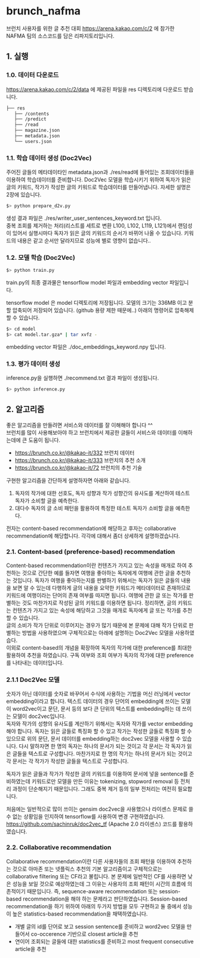# brunch_nafma

브런치 사용자를 위한 글 추천 대회 https://arena.kakao.com/c/2 
에 참가한 NAFMA 팀의 소스코드를 담은 리파지토리입니다.  


## 1. 실행
### 1.0. 데이터 다운로드
https://arena.kakao.com/c/2/data 에 제공된 파일을 
res 디렉토리에 다운로드 받습니다. 

```bash
├── res
   ├── /contents
   ├── /predict
   ├── /read
   ├── magazine.json
   ├── metadata.json
   └── users.json
``` 

### 1.1. 학습 데이터 생성 (Doc2Vec)
주어진 글들의 메타데이타인 metadata.json과 ./res/read에 들어있는 조회데이터들을 이용하여 학습데이터를 준비합니다. 
Doc2Vec 모델을 학습시키기 위하여 독자가 읽은 글의 키워드, 작가가 작성한 글의 키워드로 학습데이터를 만들어냅니다. 자세한 설명은 2장에 있습니다.

```bash
$> python prepare_d2v.py
``` 
생성 결과 파일은 ./res/writer_user_sentences_keyword.txt 입니다.  
중복 조회를 제거하는 처리(리스트를 세트로 변환 L100, L102, L119, L121)에서 랜덤성이 있어서 실행시마다 독자가 읽은 글의 키워드의 순서가 바뀌어 나올 수 있습니다. 키워드의 내용은 같고 순서만 달라지므로 성능에 별로 영향이 없습니다..

### 1.2. 모델 학습 (Doc2Vec)

```bash
$> python train.py
``` 

train.py의 최종 결과물은 tensorflow model 파일과 embedding vector 파일입니다.

tensorflow model 은 model 디렉토리에 저장됩니다. 
모델의 크기는 336MB 이고 분할 압축되어 저장되어 있습니다.  (github 용량 제한 때문에..)
아래의 명령어로 압축해제 할 수 있습니다. 

```bash
$> cd model
$> cat model.tar.gza* | tar xvfz -
``` 

embedding vector 파일은 ./doc_embeddings_keyword.npy 입니다. 


### 1.3. 평가 데이터 생성 
inference.py을 실행하면 ./recommend.txt 결과 파일이 생성됩니다.

```bash
$> python inference.py
``` 

## 2. 알고리즘
좋은 알고리즘을 만들려면 서비스와 데이터를 잘 이해해야 합니다 ^^  
브런치를 많이 사용해보아야 하고 브런치에서 제공한 글들이 서비스와 데이터를 이해하는데에 큰 도움이 됩니다.
* https://brunch.co.kr/@kakao-it/332 브런치 데이터
* https://brunch.co.kr/@kakao-it/333 브런치의 추천 소개
* https://brunch.co.kr/@kakao-it/72 브런치의 추천 기술

구현한 알고리즘을 간단하게 설명하자면 아래와 같습니다.  
1. 독자의 작가에 대한 선호도, 독자 성향과 작가 성향간의 유사도를 계산하여 테스트 독자가 소비할 글을 예측한다.
2. 대다수 독자의 글 소비 패턴을 활용하여 특정한 테스트 독자가 소비할 글을 예측한다.

전자는 content-based recommendation에 해당하고 후자는 collaborative recommendation에 해당합니다.
각각에 대해서 좀더 상세하게 설명하겠습니다.

### 2.1. Content-based (preference-based) recommendation
Content-based recommendation이란 컨텐츠가 가지고 있는 속성을 매개로 하여 추천하는 것으로 간단한 예를 들자면 여행을 좋아하는 독자에게 여행에 관한 글을 추천하는 것입니다. 독자가 여행을 좋아하는지를 판별하기 위해서는 독자가 읽은 글들의 내용을 보면 알 수 있는데 다행하게 글의 내용을 요약한 키워드가 메타데이터로 존재하므로 키워드에 여행이라는 단어의 존재 여부를 따지면 됩니다. 여행에 관한 글 또는 작가를 판별하는 것도 마찬가지로 작성된 글의 키워드를 이용하면 됩니다. 정리하면, 글의 키워드는 컨텐츠가 가지고 있는 속성에 해당하고 그것을 매개로 독자에게 글 또는 작가를 추천할 수 있습니다.  
글의 소비가 작가 단위로 이루어지는 경우가 많기 때문에 본 문제에 대해 작가 단위로 판별하는 방법을 사용하였으며 구체적으로는 아래에 설명하는 Doc2Vec 모델을 사용하였습다.  
이외로 content-based의 개념을 확장하여 독자의 작가에 대한 preference를 최대한 활용하여 추천을 하였습니다. 구독 여부와 조회 여부가 독자의 작가에 대한 preference를 나타내는 데이터입니다.

### 2.1.1 Doc2Vec 모델
숫자가 아닌 데이터를 숫자로 바꾸어서 수식에 사용하는 기법을 머신 러닝에서 vector embedding이라고 합니다.
텍스트 데이터의 경우 단어의 embedding에 쓰이는 모델이 word2vec이고 문단, 문서 등의 보다 큰 단위의 텍스트를 embedding하는 데 쓰이는 모델이 doc2vec입니다.  
독자와 작가의 성향의 유사도를 계산하기 위해서는 독자와 작가를 vector embedding 해야 합니다.
독자는 읽은 글들로 특징화 할 수 있고 작가는 작성한 글들로 특징화 할 수 있으므로 위의 문단, 문서 데이터를 embedding하는 doc2vec 모델을 사용할 수 있습니다. 
다시 말하자면 한 명의 독자는 하나의 문서가 되는 것이고 각 문서는 각 독자가 읽은 글들을 텍스트로 구성합니다. 마찬가지로 한 명의 작가는 하나의 문서가 되는 것이고 각 문서는 각 작가가 작성한 글들을 텍스트로 구성합니다. 

독자가 읽은 글들과 작가가 작성한 글의 키워드를 이용하여 문서에 넣을 sentence를 준비하였는데 키워드로만 모델을 만든 이유는 tokenizing, stopword removal 등 전처리 과정이 단순해지기 때문입니다. 그래도 중복 제거 등의 일부 전처리는 여전히 필요합니다.

처음에는 일반적으로 많이 쓰이는 gensim doc2vec을 사용했으나 라이센스 문제로 쓸 수 없는 상황임을 인지하여 tensorflow를 사용하여 변경 구현하였습니다.
https://github.com/sachinruk/doc2vec_tf  (Apache 2.0 라이센스) 코드를 활용하였습니다. 

### 2.2. Collaborative recommendation
Collaborative recommendation이란 다른 사용자들의 조회 패턴을 이용하여 추천하는 것으로 아마존 또는 넷플릭스 추천의 기본 알고리즘이고 구체적으로는 collaborative filtering 또는 CF라고 불립니다. 본 문제에 일반적인 CF를 사용하면 낮은 성능을 보일 것으로 예상하였는데 그 이유는 사용자의 조회 패턴이 시간의 흐름에 의존적이기 때문입니다. 즉, sequence-aware recommendation 또는 session-based recommendation을 해야 하는 문제라고 판단하였습니다. Session-based recommendation을 하기 위하여 아래의 두가지 방법을 모두 구현하고 둘 중에서 성능이 높은 statistics-based recommendation을 채택하였습니다.
* 개별 글의 id를 단어로 보고 session sentence를 준비하고 word2vec 모델을 만들어서 co-occerence 기반으로 closest article을 추천
* 연이어 조회되는 글들에 대한 statistics를 준비하고 most frequent consecutive article을 추천



